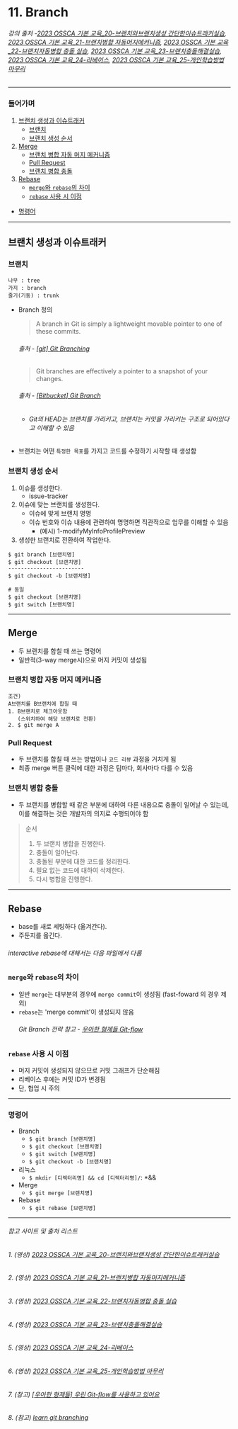 # 11. Branch
###### 강의 출처 -[2023 OSSCA 기본 교육_20-브랜치와브랜치생성 간단한이슈트래커실습](https://wwwyoutubecom/watch?v=F5wd17ll9Cc&list=PL8MaVgZDhGk-z7cezrPFJ5y6v3GW_S1iF&index=22), [2023 OSSCA 기본 교육_21-브랜치병합 자동머지메커니즘](https://wwwyoutubecom/watch?v=F7BU4fC8nxU&list=PL8MaVgZDhGk-z7cezrPFJ5y6v3GW_S1iF&index=22), [2023 OSSCA 기본 교육_22-브랜치자동병합 충돌 실습](https://wwwyoutubecom/watch?v=9R6xe-dH28Y&list=PL8MaVgZDhGk-z7cezrPFJ5y6v3GW_S1iF&index=23), [2023 OSSCA 기본 교육_23-브랜치충돌해결실습](https://wwwyoutubecom/watch?v=MHHrreJGWW8&list=PL8MaVgZDhGk-z7cezrPFJ5y6v3GW_S1iF&index=24), [2023 OSSCA 기본 교육_24-리베이스](https://wwwyoutubecom/watch?v=InXwX9BeKVU&list=PL8MaVgZDhGk-z7cezrPFJ5y6v3GW_S1iF&index=25), [2023 OSSCA 기본 교육_25-개인학습방법 마무리](https://wwwyoutubecom/watch?v=CVVpCwK3-oQ&list=PL8MaVgZDhGk-z7cezrPFJ5y6v3GW_S1iF&index=26)

***
### 들어가며
1. <a href="#work">브랜치 생성과 이슈트래커</a>
    - <a href="#branch">브랜치</a>
    - <a href="#seq">브랜치 생성 순서</a>
2. <a href="#merge">Merge</a>
    - <a href="#autoMerge">브랜치 병합 자동 머지 메커니즘</a>
    - <a href="#pr">Pull Request</a>
    - <a href="#conflict">브랜치 병합 충돌</a>
3. <a href="#rebase">Rebase</a>
    - <a href="#differences">`merge`와 `rebase`의 차이</a>
    - <a href="#benefit">`rebase` 사용 시 이점</a>
- <a href="#instruction">명령어</a>

***
## <span id="work">브랜치 생성과 이슈트래커</span>

### <span id="branch">브랜치</span>
    나무 : tree
    가지 : branch
    줄기(기둥) : trunk

- Branch 정의
    > A branch in Git is simply a lightweight movable pointer to one of these commits.
         
    ###### 출처 - [[git] Git Branching](https://git-scm.com/book/en/v2/Git-Branching-Branches-in-a-Nutshell#:~:text=A%20branch%20in%20Git%20is,branch%20pointer%20moves%20forward%20automatically.)
  
    > Git branches are effectively a pointer to a snapshot of your changes.

    ###### 출처 - [[Bitbucket] Git Branch](https://www.atlassian.com/git/tutorials/using-branches)
  - ###### Git의 HEAD는 브랜치를 가리키고, 브랜치는 커밋을 가리키는 구조로 되어있다고 이해할 수 있음
- 브랜치는 어떤 `특정한 목표`를 가지고 코드를 수정하기 시작할 때 생성함

### <sapn id="seq">브랜치 생성 순서</span>
1. 이슈를 생성한다. 
   - issue-tracker
2. 이슈에 맞는 브랜치를 생성한다.
   - 이슈에 맞게 브랜치 명명
   - 이슈 번호와 이슈 내용에 관련하여 명명하면 직관적으로 업무를 이해할 수 있음
     - (예시) 1-modifyMyInfoProfilePreview
3. 생성한 브랜치로 전환하여 작업한다.
```
$ git branch [브랜치명]
$ git checkout [브랜치명]
------------------------
$ git checkout -b [브랜치명]
```
```
# 동일
$ git checkout [브랜치명]
$ git switch [브랜치명]
```

***
## <span id="merge">Merge</span>
- 두 브랜치를 합칠 때 쓰는 명령어
- 일반적(3-way merge시)으로 머지 커밋이 생성됨

### <span id="autoMerge">브랜치 병합 자동 머지 메커니즘</span>
    조건)
    A브랜치를 B브랜치에 합칠 때
    1. B브랜치로 체크아웃함
       (스위치하여 해당 브랜치로 전환)
    2. $ git merge A

### <span id="pr">Pull Request</span>
- 두 브랜치를 합칠 때 쓰는 방법이나 `코드 리뷰` 과정을 거치게 됨
- 최종 merge 버튼 클릭에 대한 과정은 팀마다, 회사마다 다를 수 있음

### <span id="conflict">브랜치 병합 충돌</span>
- 두 브랜치를 병합할 때 같은 부분에 대하여 다른 내용으로 충돌이 일어날 수 있는데, 이를 해결하는 것은 개발자의 의지로 수행되어야 함
> 순서
> 1. 두 브랜치 병합을 진행한다.
> 2. 충돌이 일어난다.
> 3. 충돌된 부분에 대한 코드를 정리한다.
> 4. 필요 없는 코드에 대하여 삭제한다.
> 5. 다시 병합을 진행한다.

***
## <span id="rebase">Rebase</span>
- base를 새로 세팅하다 (옮겨간다).
- 주둔지를 옮긴다.
###### interactive rebase에 대해서는 다음 파일에서 다룸

### <sapn id="differences">`merge`와 `rebase`의 차이</span>
- 일반 `merge`는 대부분의 경우에 `merge commit`이 생성됨 (fast-foward 의 경우 제외)
- `rebase`는 'merge commit'이 생성되지 않음
    ###### Git Branch 전략 참고 -  [우아한 형제들 Git-flow](https://techblog.woowahan.com/2553/)

### <span id="benefit">`rebase` 사용 시 이점</span>
- 머지 커밋이 생성되지 않으므로 커밋 그래프가 단순해짐
- 리베이스 후에는  커밋 ID가 변경됨
- 단, 협업 시 주의

***
### <sapn id="instruction">명령어</span>
- Branch
  - `$ git branch [브랜치명]`
  - `$ git checkout [브랜치명]`
  - `$ git switch [브랜치명]`
  - `$ git checkout -b [브랜치명]`
- 리눅스
  - `$ mkdir [디렉터리명] && cd [디렉터리명]/`: *&&
- Merge
  - `$ git merge [브랜치명]`
- Rebase
  - `$ git rebase [브랜치명]`

***
###### 참고 사이트 및 출처 리스트
###### 1. (영상) [2023 OSSCA 기본 교육_20-브랜치와브랜치생성 간단한이슈트래커실습](https://www.youtube.com/watch?v=F5wd17ll9Cc&list=PL8MaVgZDhGk-z7cezrPFJ5y6v3GW_S1iF&index=22)
###### 2. (영상) [2023 OSSCA 기본 교육_21-브랜치병합 자동머지메커니즘](https://www.youtube.com/watch?v=F7BU4fC8nxU&list=PL8MaVgZDhGk-z7cezrPFJ5y6v3GW_S1iF&index=22)
###### 3. (영상) [2023 OSSCA 기본 교육_22-브랜치자동병합 충돌 실습](https://www.youtube.com/watch?v=9R6xe-dH28Y&list=PL8MaVgZDhGk-z7cezrPFJ5y6v3GW_S1iF&index=23)
###### 4. (영상) [2023 OSSCA 기본 교육_23-브랜치충돌해결실습](https://www.youtube.com/watch?v=MHHrreJGWW8&list=PL8MaVgZDhGk-z7cezrPFJ5y6v3GW_S1iF&index=24)
###### 5. (영상) [2023 OSSCA 기본 교육_24-리베이스](https://www.youtube.com/watch?v=InXwX9BeKVU&list=PL8MaVgZDhGk-z7cezrPFJ5y6v3GW_S1iF&index=25)
###### 6. (영상) [2023 OSSCA 기본 교육_25-개인학습방법 마무리](https://www.youtube.com/watch?v=CVVpCwK3-oQ&list=PL8MaVgZDhGk-z7cezrPFJ5y6v3GW_S1iF&index=26)
###### 7. (참고) [[우아한 형제들] 우린 Git-flow를 사용하고 있어요](https://techblog.woowahan.com/2553/)
###### 8. (참고) [learn git branching](https://learngitbranching.js.org/?locale=ko)
